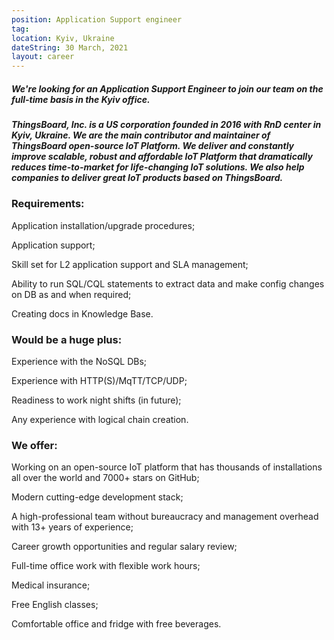 ```yaml
---
position: Application Support engineer
tag: 
location: Kyiv, Ukraine
dateString: 30 March, 2021
layout: career
---
```

##### We're looking for an Application Support Engineer to join our team on the full-time basis in the Kyiv office.  
##### ThingsBoard, Inc. is a US corporation founded in 2016 with RnD center in Kyiv, Ukraine. We are the main contributor and maintainer of ThingsBoard open-source IoT Platform. We deliver and constantly improve scalable, robust and affordable IoT Platform that dramatically reduces time-to-market for life-changing IoT solutions. We also help companies to deliver great IoT products based on ThingsBoard.

### Requirements:
Application installation/upgrade procedures;

Application support;

Skill set for L2 application support and SLA management;

Ability to run SQL/CQL statements to extract data and make config changes on DB as and when required;

Creating docs in Knowledge Base.

### Would be a huge plus:
Experience with the NoSQL DBs;

Experience with HTTP(S)/MqTT/TCP/UDP;

Readiness to work night shifts (in future);

Any experience with logical chain creation.

### We offer:
Working on an open-source IoT platform that has thousands of installations all over the world and 7000+ stars on GitHub;

Modern cutting-edge development stack;

A high-professional team without bureaucracy and management overhead with 13+ years of experience;

Career growth opportunities and regular salary review;

Full-time office work with flexible work hours;

Medical insurance;

Free English classes;

Comfortable office and fridge with free beverages.
